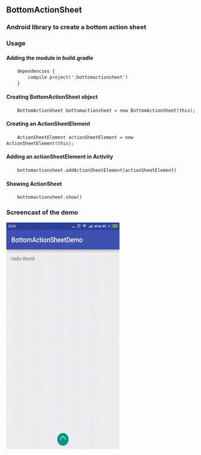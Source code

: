 ## BottomActionSheet

### Android library to create a bottom action sheet

### Usage

#### Adding the module in build.gradle

```
    dependencies {
        compile project(':bottomactionsheet')
    }
```

#### Creating BottomActionSheet object

```
    BottomActionSheet bottomactionsheet = new BottomActionSheet(this);
```

#### Creating an ActionSheetElement


```
    ActionSheetElement actionSheetElement = new ActionSheetElement(this);
```

#### Adding an actionSheetElement in Activity

```
    bottomactionsheet.addActionSheetElement(actionSheetElement)
```

#### Showing ActionSheet

```
    bottomactionsheet.show()
```

### Screencast of the demo

<img src="https://github.com/Anwesh43/BottomActionSheet/blob/master/screencast/bottomactionsheet.gif" alt="screencast of demo" width="300px" height="600px">
